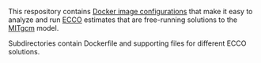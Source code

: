 
This respository contains [Docker image configurations](https://www.docker.com) that make it easy to analyze and run [ECCO](https://ecco-group.org) estimates that are free-running solutions to the [MITgcm](http://mitgcm.org) model. 

Subdirectories contain Dockerfile and supporting files for different ECCO solutions.

 
